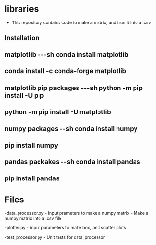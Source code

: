 # libraries
- This repository contains code to make a matrix, and trun it into a .csv

## Installation
matplotlib
---sh
conda install matplotlib
---
conda install -c conda-forge matplotlib
---

matplotlib pip packages
---sh
python -m pip install -U pip
---
python -m pip install -U matplotlib
---

numpy packages
--sh
conda install numpy
---
pip install numpy
---

pandas packakes 
--sh
conda install pandas
---
pip install pandas
---

# Files
-data_processor.py
    - Input prameters to make a numpy matrix
    - Make a numpy matrix into a .csv file
    
-plotter.py
    - input parameters to make box, and scatter plots
    
-test_processor.py
    - Unit tests for data_processor
    
    